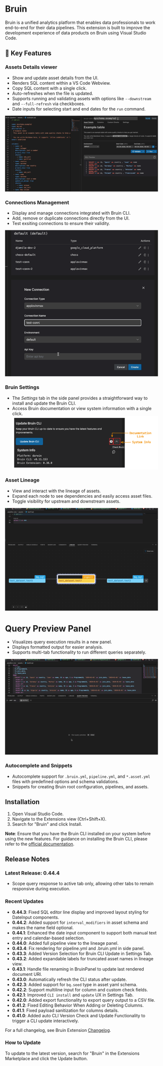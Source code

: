 # Bruin

Bruin is a unified analytics platform that enables data professionals to work end-to-end for their data pipelines. This extension is built to improve the development experience of data products on Bruin using Visual Studio Code.

## 🚀 Key Features

### Assets Details viewer
- Show and update asset details from the UI.
- Renders SQL content within a VS Code Webview.
- Copy SQL content with a single click.
- Auto-refreshes when the file is updated.
- Supports running and validating assets with options like `--downstream` and `--full-refresh` via checkboxes.
- Date inputs for selecting start and end dates for the `run` command.


![GIF of Asset Details Panel](https://github.com/bruin-data/bruin-vscode/blob/main/screenshots/asset-details-tab-new.gif?raw=true)

### Connections Management
- Display and manage connections integrated with Bruin CLI.
- Add, remove or duplicate connections directly from the UI.
- Test exsiting connections to ensure their validity.

![GIF of Connection Manager](https://github.com/bruin-data/bruin-vscode/blob/main/screenshots/manage-connections.gif?raw=true)

### Bruin Settings
- The *Settings* tab in the side panel provides a straightforward way to install and update the Bruin CLI.
- Access Bruin documentation or view system information with a single click.
![Screenshot of Settings Tab](https://github.com/bruin-data/bruin-vscode/blob/main/screenshots/bruin-settings.png?raw=true)

### Asset Lineage
- View and interact with the lineage of assets.
- Expand each node to see dependencies and easily access asset files.
- Toggle visibility for upstream and downstream assets.

![GIF of Lineage Panel](https://github.com/bruin-data/bruin-vscode/blob/main/screenshots/lineage-panel-with-options.gif?raw=true)

# Query Preview Panel
- Visualizes query execution results in a new panel.
- Displays formatted output for easier analysis.
- Supports multi-tab functionality to run different queries separately.

![GIF of Lineage Panel](https://github.com/bruin-data/bruin-vscode/blob/main/screenshots/query-preview-options.gif?raw=true)

### Autocomplete and Snippets
- Autocomplete support for `.bruin.yml`, `pipeline.yml`, and `*.asset.yml` files with predefined options and schema validations.
- Snippets for creating Bruin root configuration, pipelines, and assets.

## Installation

1. Open Visual Studio Code.
2. Navigate to the Extensions view (Ctrl+Shift+X).
3. Search for "Bruin" and click Install.

**Note**: Ensure that you have the Bruin CLI installed on your system before using the new features. For guidance on installing the Bruin CLI, please refer to the [official documentation](https://github.com/bruin-data/bruin).

## Release Notes
### Latest Release: 0.44.4
- Scope query response to active tab only, allowing other tabs to remain responsive during execution.

### Recent Updates
- **0.44.3**: Fixed SQL editor line display and improved layout styling for DateInput components.
- **0.44.2**: Added support for `interval_modifiers` in asset schema and makes the name field optional.
- **0.44.1**: Enhanced the date input component to support both manual text entry and calendar-based selection.
- **0.44.0**: Added full pipeline view to the lineage panel.
- **0.43.4**: Fix rendering for pipeline.yml and .bruin.yml in side panel.
- **0.43.3**: Added Version Selection for Bruin CLI Update in Settings Tab.
- **0.43.2**: Added expandable labels for truncated asset names in lineage view.
- **0.43.1**: Handle file renaming in BruinPanel to update last rendered document URI.
- **0.43.0**: Automatically refresh the CLI status after update.
- **0.42.3**: Added support for `bq.seed` type in asset yaml schema.
- **0.42.2**: Support multiline input for column and custom check fields.
- **0.42.1**: Improved `CLI install` and `update` UX in Settings Tab.
- **0.42.0**: Added export functionality to export query output to a CSV file.
- **0.41.2**: Fixed Editing Behavior When Adding or Deleting Columns.
- **0.41.1**: Fixed payload sanitization for columns details.
- **0.41.0**: Added auto CLI Version Check and Update Functionality to trigger a CLI update interactively.

For a full changelog, see Bruin Extension [Changelog](https://marketplace.visualstudio.com/items/bruin.bruin/changelog).


### How to Update

To update to the latest version, search for "Bruin" in the Extensions Marketplace and click the Update button.
